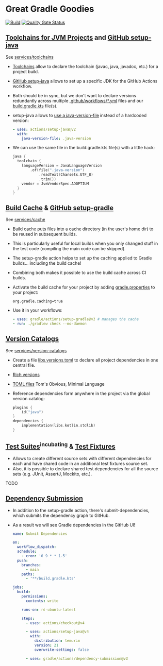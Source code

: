 # Great Gradle Goodies
[![Build](https://github.com/mkutz/great-gradle-goodies/actions/workflows/build.yml/badge.svg)](https://github.com/mkutz/great-gradle-goodies/actions/workflows/build.yml)
[![Quality Gate Status](https://sonarcloud.io/api/project_badges/measure?project=mkutz_great-gradle-goodies&metric=alert_status)](https://sonarcloud.io/summary/new_code?id=mkutz_great-gradle-goodies)


## [Toolchains for JVM Projects](https://docs.gradle.org/current/userguide/toolchains.html) and [GitHub setup-java](https://github.com/marketplace/actions/setup-java-jdk)

See [services/toolchains](services/toolchains)

- [Toolchains](https://docs.gradle.org/current/userguide/toolchains.html) allow to declare the toolchain (javac, java, javadoc, etc.) for a project build.
- [GitHub setup-java](https://github.com/marketplace/actions/setup-java-jdk) allows to set up a specific JDK for the GitHub Actions workflow.
- Both should be in sync, but we don't want to declare versions redundantly across multiple [.github/workflows/*.yml](.github/workflows/) files and our [build.gradle.kts](build.gradle.kts) file(s).
- setup-java allows to [use a java-version-file](https://github.com/actions/setup-java/blob/main/docs/advanced-usage.md#Java-version-file) instead of a hardcoded version:

  ```yaml
  - uses: actions/setup-java@v2
    with:
      java-version-file: .java-version
  ```

- We can use the same file in the build.gradle.kts file(s) with a little hack:

  ```kotlin
  java {
    toolchain {
      languageVersion = JavaLanguageVersion
          .of(file(".java-version")
              .readText(Charsets.UTF_8)
              .trim())
      vendor = JvmVendorSpec.ADOPTIUM
    }
  }
  ```


## [Build Cache](https://docs.gradle.org/current/userguide/build_cache.html) & [GitHub setup-gradle](https://github.com/gradle/actions/tree/main/setup-gradle)

See [services/cache](services/cache)

- Build cache puts files into a cache directory (in the user's home dir) to be reused in subsequent builds.
- This is particularly useful for local builds when you only changed stuff in the test code (compiling the main code can be skipped).
- The setup-gradle action helps to set up the caching applied to Gradle builds… including the build cache!
- Combining both makes it possible to use the build cache across CI builds.
- Activate the build cache for your project by adding [gradle.properties](gradle.properties) to your project:

  ```properties
  org.gradle.caching=true
  ```

- Use it in your workflows:

  ```yaml
  - uses: gradle/actions/setup-gradle@v3 # manages the cache
  - run: ./gradlew check --no-daemon
  ```


## [Version Catalogs](https://docs.gradle.org/current/userguide/platforms.html#sub:central-declaration-of-dependencies)

See [services/version-catalogs](services/version-catalogs)

- Create a file [libs.versions.toml](services/version-catalogs/libs.versions.toml) to declare all project dependencies in one central file.
- [Rich versions](https://docs.gradle.org/current/userguide/rich_versions.html#rich-version-constraints)
- [TOML files](https://toml.io/en/) Tom's Obvious, Minimal Language
- Reference dependencies form anywhere in the project via the global version catalog:

  ```kotlin
  plugins {
      id("java")
  }
  dependencies {
      implementation(libs.kotlin.stdlib)
  }
  ```



## [Test Suites](https://docs.gradle.org/current/userguide/jvm_test_suite_plugin.html)<sup>incubating</sup> & [Test Fixtures](https://docs.gradle.org/current/userguide/java_testing.html#sec:java_test_fixtures)

- Allows to create different source sets with different dependencies for each and have shared code in an additional test fixtures source set.
- Also, it is possible to declare shared test dependencies for all the source sets (e.g. JUnit, AssertJ, Mockito, etc.).

TODO


## [Dependency Submission](https://github.com/gradle/actions/blob/main/docs/dependency-submission.md)

- In addition to the setup-gradle action, there's submit-dependencies, which submits the dependency graph to GitHub.
- As a result we will see Gradle dependencies in the GitHub UI!

  ```yaml
  name: Submit Dependencies

  on:
    workflow_dispatch:
    schedule:
      - cron: '0 9 * * 1-5'
    push:
      branches:
        - main
      paths:
        - '**/build.gradle.kts'

  jobs:
    build:
      permissions:
        contents: write

      runs-on: rd-ubuntu-latest

      steps:
        - uses: actions/checkout@v4

        - uses: actions/setup-java@v4
          with:
            distribution: temurin
            version: 21
            overwrite-settings: false

        - uses: gradle/actions/dependency-submission@v3
  ```
